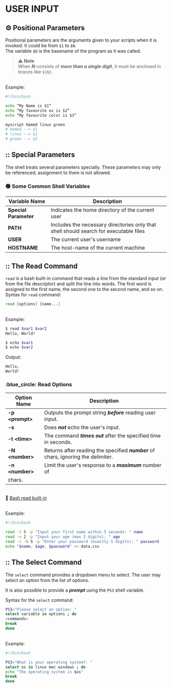 # USER INPUT

## ⚙️ Positional Parameters
Positional parameters  are the arguments given to your scripts when it is invoked. It could be from `$1` to `$N`.
<br>The variable `$0` is the basename of the program as it was called.

> :warning: <b>Note</b>
> <br>When ***N*** consists of ***more than a single digit***, it must be enclosed in braces like `${N}`.

<br>Example:
```bash
#!/bin/bash

echo “My Name is $1”
echo “My favourite os is $2”
echo “My favourite color is $3”
```

```bash
myscript Hamed linux green
# Hamed --> $1
# linux --> $2
# green --> $3
```

## :: Special Parameters
The shell treats several parameters specially. These parameters may only be referenced; assignment to them is not allowed.

### :green_circle: Some Common Shell Variables

| **Variable Name** 	| **Description**                                                                       	|
|-------------------	|---------------------------------------------------------------------------------------	|
| **Special Parameter**          	| Indicates the home directory of the current user                                      	|
| **PATH**          	| Includes the necessary directories only that shell should search for executable files 	|
| **USER**          	| The current user's username                                                           	|
| **HOSTNAME**      	| The host-name of the current machine                                                  	|

## :: The Read Command
`read` is a bash built-in command that reads a line from the standard input (or from the file descriptor) and split the line into words. The first word is assigned to the first name, the second one to the second name, and so on.
<br>Syntax for `read` command:

```bash
read [options] [name...]
```

<br>Example:
```bash
$ read $var1 $var2
Hello, World!
```

```bash
$ echo $var1
$ echo $var2
```
Output:
```bash 
Hello,
World!
```

### :blue_circle: Read Options

| **Option Name** 	| **Description**                                                                       	|
|-------------------	|---------------------------------------------------------------------------------------	|
| **-p \<prompt\>**          	| Outputs the prompt string ***before*** reading user input.                                      	|
| **-s**          	| 	Does ***not*** echo the user's input. 	|
| **-t \<time\>**          	| The command ***times out*** after the specified time in seconds.                                                           	|
| **-N \<number\>**      	| 	Returns after reading the specified ***number*** of chars, ignoring the delimiter.                                                  	|
| **-n \<number\>**      	| 	Limit the user's response to a ***maximum*** number of
chars.                                                	|

<br>:link: [Bash read built-in](https://linuxize.com/post/bash-read/)


<br>Example:
```bash
#!/bin/bash

read -t 5 -p "Input your first name within 5 seconds: " name
read -n 2 -p "Input your age (max 2 digits): " age
read -s -N 5 -p "Enter your password (exactly 5 digits): " password
echo "$name, $age, $password" >> data.csv
```

## :: The Select Command
The `select` command provides a dropdown
menu to select. The user may select an option from
the list of options.

It is also possible to provide a ***prompt*** using the
`PS3` shell variable.

Syntax for the `select` command:
```bash
PS3="Please select an option: "
select variable in options ; do
<commands>
break
done
```
<br>Example:
```bash
#!/bin/bash

PS3="What is your operating system?: "
select os in linux mac windows ; do
echo "The operating system is $os"
break
done
```
